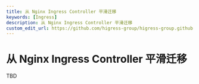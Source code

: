 ```yaml
---
title: 从 Nginx Ingress Controller 平滑迁移
keywords: [Ingress]
description: 从 Nginx Ingress Controller 平滑迁移
custom_edit_url: https://github.com/higress-group/higress-group.github.io/blob/main/src/content/docs/latest/zh-cn/user/nginx-ingress-migrate.md
---
```


# 从 Nginx Ingress Controller 平滑迁移

TBD
